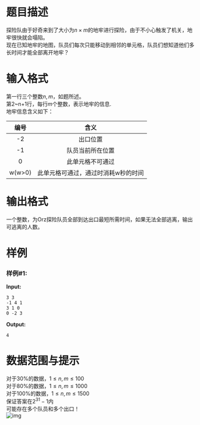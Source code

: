 
# 题目描述

探险队由于好奇来到了大小为$n\times m$的地牢进行探险，由于不小心触发了机关，地牢很快就会塌陷。  
 现在已知地牢的地图，队员们每次只能移动到相邻的单元格，队员们想知道他们多长时间才能全部离开地牢？

# 输入格式

第一行三个整数$n,m$，如题所述。  
 第2~n+1​行，每行$m$个整数，表示地牢的信息.  
 地牢信息含义如下：

|  编号  |                含义                 |
| :----: | :---------------------------------: |
|   -2   |              出口位置               |
|   -1   |          队员当前所在位置           |
|   0    |          此单元格不可通过           |
| w(w>0) | 此单元格可通过，通过时消耗w秒的时间 |

# 输出格式

一个整数，为Orz探险队员全部到达出口最短所需时间，如果无法全部逃离，输出可逃离的人数。

# 样例

### 样例#1:
**Input:**
```
3 3
-1 4 1
3 1 0
0 -2 3
```
**Output:**
```
4
```

# 数据范围与提示

对于30%的数据，$1≤n,m≤100$  
 对于80%的数据，$1≤n,m≤1000$  
 对于100%的数据，$1≤n,m≤1500$  
 保证答案在$2^{31} - 1$内  
 可能存在多个队员和多个出口！  
 ![img](/source/guoj/1330/img/aHR0cHM6Ly9ndW9qLmljdS9wcm9ibGVtLzEzMzAvaHR0cHM6Ly9pbWcubWFzbm4ubWwvaW1hZ2VzLzIwMTkvMDUvMDQvaW1hZ2U1MzMxZTM4MmZlMGI0OTMwLm1kLnBuZw==.png)

